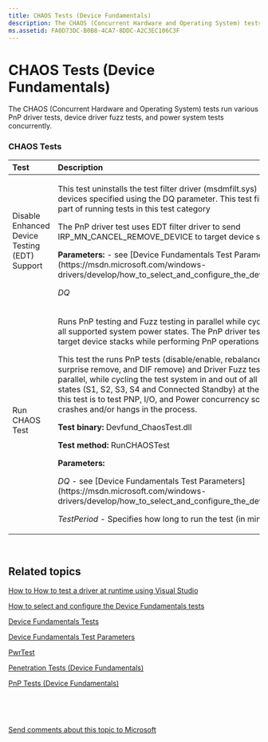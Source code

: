 ```yaml
---
title: CHAOS Tests (Device Fundamentals)
description: The CHAOS (Concurrent Hardware and Operating System) tests run various PnP driver tests, device driver fuzz tests, and power system tests concurrently.
ms.assetid: FA0D73DC-B0B8-4CA7-8DDC-A2C3EC106C3F
---
```


# CHAOS Tests (Device Fundamentals)


The CHAOS (Concurrent Hardware and Operating System) tests run various PnP driver tests, device driver fuzz tests, and power system tests concurrently.

### <span id="coverage_tests"></span><span id="COVERAGE_TESTS"></span>CHAOS Tests

<table>
<colgroup>
<col width="50%" />
<col width="50%" />
</colgroup>
<thead>
<tr class="header">
<th align="left">Test</th>
<th align="left">Description</th>
</tr>
</thead>
<tbody>
<tr class="odd">
<td align="left"><p><span id="Disable_Enhanced_Device_Testing__EDT__Support_"></span><span id="disable_enhanced_device_testing__edt__support_"></span><span id="DISABLE_ENHANCED_DEVICE_TESTING__EDT__SUPPORT_"></span>Disable Enhanced Device Testing (EDT) Support</p></td>
<td align="left"><p>This test uninstalls the test filter driver (msdmfilt.sys) as an upper filter on devices specified using the DQ parameter. This test filter gets installed as part of running tests in this test category</p>
<p>The PnP driver test uses EDT filter driver to send IRP_MN_CANCEL_REMOVE_DEVICE to target device stacks.</p>
<p><strong>Parameters:</strong> - see [Device Fundamentals Test Parameters](https://msdn.microsoft.com/windows-drivers/develop/how_to_select_and_configure_the_device_fundamental_tests)</p>
<p><em>DQ</em></p></td>
</tr>
<tr class="even">
<td align="left"><p><span id="Run_CHAOS_Test"></span><span id="run_chaos_test"></span><span id="RUN_CHAOS_TEST"></span>Run CHAOS Test</p></td>
<td align="left"><p>Runs PnP testing and Fuzz testing in parallel while cycling the system through all supported system power states. The PnP driver tests send I/O requests to target device stacks while performing PnP operations.</p>
<p>This test the runs PnP tests (disable/enable, rebalance, remove/restart, surprise remove, and DIF remove) and Driver Fuzz tests on the test device in parallel, while cycling the test system in and out of all of its supported sleep states (S1, S2, S3, S4 and Connected Standby) at the same time. The goal of this test is to test PNP, I/O, and Power concurrency scenarios and find any crashes and/or hangs in the process.</p>
<p><strong>Test binary:</strong> Devfund_ChaosTest.dll</p>
<p><strong>Test method:</strong> RunCHAOSTest</p>
<p><strong>Parameters:</strong></p>
<p><em>DQ</em> - see [Device Fundamentals Test Parameters](https://msdn.microsoft.com/windows-drivers/develop/how_to_select_and_configure_the_device_fundamental_tests)</p>
<p><em>TestPeriod</em> - Specifies how long to run the test (in minutes).</p></td>
</tr>
</tbody>
</table>

 

## <span id="related_topics"></span>Related topics


[How to How to test a driver at runtime using Visual Studio](https://msdn.microsoft.com/windows-drivers/develop/testing_a_driver_at_runtime)

[How to select and configure the Device Fundamentals tests](https://msdn.microsoft.com/windows-drivers/develop/how_to_select_and_configure_the_device_fundamental_tests)

[Device Fundamentals Tests](device-fundamentals-tests.md)

[Device Fundamentals Test Parameters](https://msdn.microsoft.com/windows-drivers/develop/how_to_select_and_configure_the_device_fundamental_tests)

[PwrTest](pwrtest.md)

[Penetration Tests (Device Fundamentals)](penetration-tests--device-fundamentals-.md)

[PnP Tests (Device Fundamentals)](pnp-tests--device-fundamentals-.md)

 

 

[Send comments about this topic to Microsoft](mailto:wsddocfb@microsoft.com?subject=Documentation%20feedback%20[devtest\devtest]:%20CHAOS%20Tests%20%28Device%20Fundamentals%29%20%20RELEASE:%20%2811/17/2016%29&body=%0A%0APRIVACY%20STATEMENT%0A%0AWe%20use%20your%20feedback%20to%20improve%20the%20documentation.%20We%20don't%20use%20your%20email%20address%20for%20any%20other%20purpose,%20and%20we'll%20remove%20your%20email%20address%20from%20our%20system%20after%20the%20issue%20that%20you're%20reporting%20is%20fixed.%20While%20we're%20working%20to%20fix%20this%20issue,%20we%20might%20send%20you%20an%20email%20message%20to%20ask%20for%20more%20info.%20Later,%20we%20might%20also%20send%20you%20an%20email%20message%20to%20let%20you%20know%20that%20we've%20addressed%20your%20feedback.%0A%0AFor%20more%20info%20about%20Microsoft's%20privacy%20policy,%20see%20http://privacy.microsoft.com/default.aspx. "Send comments about this topic to Microsoft")






